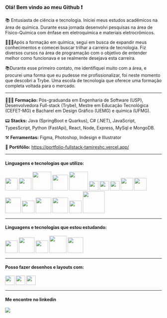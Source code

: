 ###  Olá! Bem vindo ao meu Github :heavy_exclamation_mark:


📚 Entusiasta de ciência e tecnologia. Iniciei meus estudos acadêmicos na área de química. Durante essa jornada desenvolvi pesquisas na área de Físico-Química com ênfase em eletroquímica e materiais eletrocrômicos.

👩🏻‍🎓Após a formação em química, segui em busca de expandir meus conhecimentos e comecei  buscar trilhar a carreira de tecnologia. Fiz diversos cursos na área de programação com o objetivo de entender melhor como funcionava e se realmente desejava esta carreira.

📚Durante esse primeiro contato, me identifiquei muito com a área, e procurei uma forma que eu pudesse me profissionalizar, foi neste momento que descobri a Trybe.  Uma escola de tecnologia que oferece uma formação completa voltada para o mercado.

<hr>

👩🏻‍🎓 <b>Formação:</b>  Pós-graduanda em Engenharia de Software (USP), Desenvolvedora Full-stack (Trybe), Mestre em Educação Tecnológica (CEFET-MG) e Bacharel em Design Gráfico (UEMG) e química (UFMG).

📟 <b>Stacks:</b> Java (SpringBoot e Quarkus), C# (.NET), JavaScript, TypesScript, Python (FastApi), React, Node, Express, MySql e MongoDB.

⚒️ <b>Ferramentas:</b> Figma, Photoshop, Indesign e Illustrator

:floppy_disk: <b>Portifólio:</b> https://portfolio-fullstack-tamireshc.vercel.app/

<hr>
<h4> Linguagens e tecnologias que utilizo:</h4>

<div display="flex" >
<img src="https://cdn.jsdelivr.net/gh/devicons/devicon/icons/csharp/csharp-original.svg" height= "40px"  />
<img src="https://cdn.jsdelivr.net/gh/devicons/devicon/icons/dot-net/dot-net-plain-wordmark.svg" height= "40px"  />
<img src="https://cdn.jsdelivr.net/gh/devicons/devicon/icons/java/java-original-wordmark.svg" height= "60px"/>
<img src="https://cdn.jsdelivr.net/gh/devicons/devicon/icons/spring/spring-original-wordmark.svg" height= "50px" />
<img src="https://cdn.jsdelivr.net/gh/devicons/devicon@latest/icons/quarkus/quarkus-original-wordmark.svg" height= "60px"  />        
<img src="https://cdn.jsdelivr.net/gh/devicons/devicon/icons/javascript/javascript-original.svg" height= "30px" />
<img src="https://cdn.jsdelivr.net/gh/devicons/devicon/icons/typescript/typescript-original.svg" height= "30px" />
<img src="https://cdn.jsdelivr.net/gh/devicons/devicon/icons/react/react-original-wordmark.svg" height= "30px"/>
<img src="https://cdn.jsdelivr.net/gh/devicons/devicon@latest/icons/tailwindcss/tailwindcss-original.svg" height="40px"/>
<img src="https://cdn.jsdelivr.net/gh/devicons/devicon/icons/sass/sass-original.svg" height="40px" />
<img src="https://cdn.jsdelivr.net/gh/devicons/devicon/icons/nodejs/nodejs-original-wordmark.svg" height= "50px"  />
<img src="https://cdn.jsdelivr.net/gh/devicons/devicon/icons/express/express-original.svg"  height= "40px"  />
<img src="https://cdn.jsdelivr.net/gh/devicons/devicon@latest/icons/mysql/mysql-original-wordmark.svg"  height= "50px"/>
<img src="https://cdn.jsdelivr.net/gh/devicons/devicon/icons/mongodb/mongodb-original.svg" height= "50px"/>
<img src="https://cdn.jsdelivr.net/gh/devicons/devicon/icons/python/python-original.svg" height= "40px"  />
<img src="https://cdn.jsdelivr.net/gh/devicons/devicon/icons/fastapi/fastapi-original-wordmark.svg"  height= "70px"/>  
</div>
<hr>
<h4 > Linguagens e tecnologias que estou estudando:</h4>
<div display="flex">
<img src="https://cdn.jsdelivr.net/gh/devicons/devicon/icons/docker/docker-original.svg" height= "40px" /> 
 <img src="https://cdn.jsdelivr.net/gh/devicons/devicon/icons/kubernetes/kubernetes-plain-wordmark.svg" height= "50px" />
<img src="https://cdn.jsdelivr.net/gh/devicons/devicon/icons/nextjs/nextjs-original.svg" height= "40px" />    
<img src="https://cdn.jsdelivr.net/gh/devicons/devicon@latest/icons/angular/angular-original.svg"  height= "55px" />      
<img src="https://cdn.jsdelivr.net/gh/devicons/devicon/icons/amazonwebservices/amazonwebservices-original-wordmark.svg" height= "50px"/>  
</div>
<hr>

<h4 > Posso fazer desenhos e layouts com:</h4>
<div display="flex" >
<img src="https://cdn.jsdelivr.net/gh/devicons/devicon/icons/illustrator/illustrator-plain.svg" height= "30px" />
<img src="https://cdn.jsdelivr.net/gh/devicons/devicon/icons/photoshop/photoshop-plain.svg" height= "30px" />
<img src="https://cdn.jsdelivr.net/gh/devicons/devicon/icons/figma/figma-original.svg" height= "30px"/>
 
</div>
<hr>

<h4 > Me encontre no linkedin</h4>
<div ><a href="https://www.linkedin.com/in/tamires-s" target="_blank"><img src="https://img.shields.io/badge/-LinkedIn-%230077B5?style=for-the-badge&logo=linkedin&logoColor=white" target="_blank" ></a>  </div>


